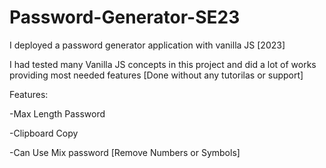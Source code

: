# Password-Generator-SE23
I deployed a password generator application with vanilla JS [2023]


I had tested many Vanilla JS concepts in this project and did a lot of works providing most needed features [Done without any tutorilas or support]

Features:

-Max Length Password 

-Clipboard Copy

-Can Use Mix password [Remove Numbers or Symbols]
